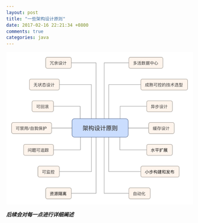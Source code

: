 ```yaml
---
layout: post
title: "一些架构设计原则"
date: 2017-02-16 22:21:34 +0800
comments: true
categories: java
---
```


![](/images/blog_images/arch-spec.png)

***后续会对每一点进行详细阐述***